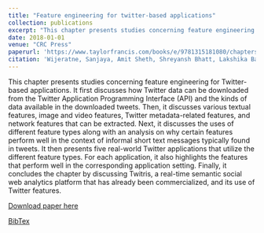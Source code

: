 ```yaml
---
title: "Feature engineering for twitter-based applications"
collection: publications
excerpt: "This chapter presents studies concerning feature engineering for Twitter-based applications. It first discusses how Twitter data can be downloaded from the Twitter Application Programming Interface (API) and the kinds of data available in the downloaded tweets. Then, it discusses various textual features, image and video features, Twitter metadata-related features, and network features that can be extracted. Next, it discusses the uses of different feature types along with an analysis on why certain features perform well in the context of informal short text messages typically found in tweets. It then presents five real-world Twitter applications that utilize the different feature types. For each application, it also highlights the features that perform well in the corresponding application setting. Finally, it concludes the chapter by discussing Twitris, a real-time semantic social web analytics platform that has already been commercialized, and its use of Twitter features."
date: 2018-01-01
venue: "CRC Press"
paperurl: 'https://www.taylorfrancis.com/books/e/9781315181080/chapters/10.1201/9781315181080-14'
citation: 'Wijeratne, Sanjaya, Amit Sheth, Shreyansh Bhatt, Lakshika Balasuriya, Hussein S. Al-Olimat, Manas Gaur, Amir Hossein Yazdavar, and Krishnaprasad Thirunarayan. "Feature engineering for twitter-based applications." Feature Engineering for Machine Learning and Data Analytics (2017): 35.'
---
```


This chapter presents studies concerning feature engineering for Twitter-based applications. It first discusses how Twitter data can be downloaded from the Twitter Application Programming Interface (API) and the kinds of data available in the downloaded tweets. Then, it discusses various textual features, image and video features, Twitter metadata-related features, and network features that can be extracted. Next, it discusses the uses of different feature types along with an analysis on why certain features perform well in the context of informal short text messages typically found in tweets. It then presents five real-world Twitter applications that utilize the different feature types. For each application, it also highlights the features that perform well in the corresponding application setting. Finally, it concludes the chapter by discussing Twitris, a real-time semantic social web analytics platform that has already been commercialized, and its use of Twitter features.

[Download paper here](http://www.knoesis.org/sites/default/files/Twitter_Feature_Engineering_Book_Camera_Ready_Final.pdf)

[BibTex](https://scholar.googleusercontent.com/scholar.bib?q=info:OZvmNLULdWgJ:scholar.google.com/&output=citation&scisdr=CgXNy0BZEMXR9xTLFLM:AAGBfm0AAAAAXPDODLPpKyFlpOWMxY93GphpIXc68Mx4&scisig=AAGBfm0AAAAAXPDODNZ1pvkDl39jjWIR7sw5vpUQUpMp&scisf=4&ct=citation&cd=-1&hl=en)

